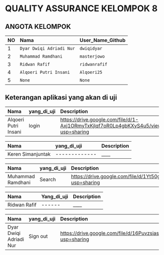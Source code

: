 # QUALITY ASSURANCE KELOMPOK 8

## ANGOTA KELOMPOK

| NO  | Nama                     | User_Name_Github |
| :-- | :----------------------- | :--------------- |
| 1   | `Dyar Dwiqi Adriadi Nur` | `dwiqidyar`      |
| 2   | `Muhammad Ramdhani`      | `masterjowo`     |
| 3   | `Ridwan Rafif`           | `ridwanrafif`    |
| 4   | `Alqoeri Putri Insani`   | `Alqoeri25`      |
| 5   | `None`                   | `None`           |

## Keterangan aplikasi yang akan di uji

| Nama                 | yang_di_uji | Description |       
| :------------------- | :---------- | :---------- |
| Alqoeri Putri Insani | login       | https://drive.google.com/file/d/1-Axj1ORmyTxKjlqf7oR0Lp4gbKXyS4u5/view?usp=sharing    |

| Nama              | yang_di_uji             | Description |
| :---------------- | :---------------------- | :---------- |
| Keren Simanjuntak | ------------- | \_\_\_\_    |

| Nama              | yang_di_uji                         | Description |
| :---------------- | :---------------------------------- | :---------- |
| Muhammad Ramdhani | Search | https://drive.google.com/file/d/1Yt50gm1XH22_w4bgW8nz0b4YjMhV0MuC/view?usp=sharing  |

| Nama         | Yang_di_uji                  | Description |
| :----------- | :--------------------------- | :---------- |
| Ridwan Rafif | ------    | \_\_\_\_    |

| Nama                   | yang_di_uji        | Description |
| :--------------------- | :----------------- | :---------- |
| Dyar Dwiqi Adriadi Nur | Sign out |https://drive.google.com/file/d/16PuvzsiastcIkQUyw9SgOsevlRkxH8qL/view?usp=sharing|


